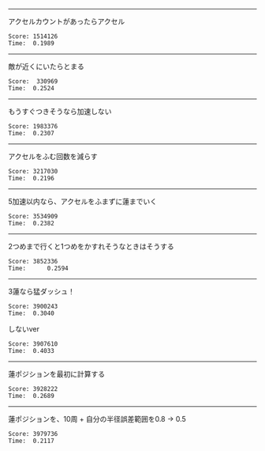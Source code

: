 -------
アクセルカウントがあったらアクセル

	Score: 1514126  
	Time:  0.1989

-------
敵が近くにいたらとまる

	Score:  330969
    Time:  0.2524

------
もうすぐつきそうなら加速しない

   	Score: 1983376
    Time:  0.2307    
-------
アクセルをふむ回数を減らす

   	Score: 3217030
    Time:  0.2196

-------
5加速以内なら、アクセルをふまずに蓮までいく

    Score: 3534909
    Time:  0.2382
    
-----
2つめまで行くと1つめをかすれそうなときはそうする

	Score: 3852336
    Time:      0.2594
    
---
3蓮なら猛ダッシュ！

	Score: 3900243
    Time:  0.3040
        
しないver 

    Score: 3907610
    Time:  0.4033
    
---
蓮ポジションを最初に計算する
	
	Score: 3928222
    Time:  0.2689
    

---
蓮ポジションを、10周 + 自分の半径誤差範囲を0.8 -> 0.5
    
	Score: 3979736
    Time:  0.2117
